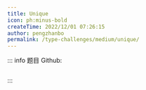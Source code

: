 ```yaml
---
title: Unique
icon: ph:minus-bold
createTime: 2022/12/01 07:26:15
author: pengzhanbo
permalink: /type-challenges/medium/unique/
---
```


::: info 题目
Github: []()

```ts

```

:::
